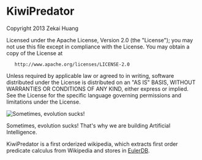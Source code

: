 KiwiPredator
============

Copyright 2013 Zekai Huang

   Licensed under the Apache License, Version 2.0 (the "License");
   you may not use this file except in compliance with the License.
   You may obtain a copy of the License at

       http://www.apache.org/licenses/LICENSE-2.0

   Unless required by applicable law or agreed to in writing, software
   distributed under the License is distributed on an "AS IS" BASIS,
   WITHOUT WARRANTIES OR CONDITIONS OF ANY KIND, either express or implied.
   See the License for the specific language governing permissions and
   limitations under the License.
   



<img src="http://www.brainmaker.org/wp-content/uploads/2013/02/sometimes_evolution_sucks_poster-r7d659c1b8dc24d679a5f70f44af7277d_w2u_400.jpg" alt="Sometimes, evolution sucks!">


Sometimes, evolution sucks! That's why we are building Artificial Intelligence.

KiwiPredator is a first orderized wikipedia, which extracts first order predicate calculus from Wikipedia and stores in <a href="https://github.com/Zekai/EulerDB">EulerDB<a>. 
